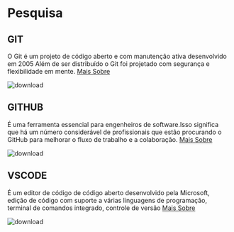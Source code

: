 # Pesquisa 

## GIT

O Git é um projeto de código aberto e com manutenção ativa desenvolvido em 2005
Além de ser distribuído o Git foi projetado com segurança e flexibilidade em mente.
[Mais Sobre](https://git-scm.com/book/pt-br/v2/Come%C3%A7ando-O-B%C3%A1sico-do-Git)

![download](https://github.com/PedrodeMeloTorres/AV1/assets/164503681/4f69dcc7-a229-498c-8501-e20d44d0451e)

## GITHUB

É uma ferramenta essencial para engenheiros de software.Isso significa que há um número considerável de profissionais que estão procurando o GitHub para melhorar o fluxo de trabalho e a colaboração.
[Mais Sobre](https://ebaconline.com.br/blog/o-que-e-github)

![download](https://github.com/PedrodeMeloTorres/AV1/assets/164503681/568241cc-efcd-40c9-90c1-37ed69ed9428)

## VSCODE

É um editor de código de código aberto desenvolvido pela Microsoft, edição de código com suporte a várias linguagens de programação, terminal de comandos integrado, controle de versão
[Mais Sobre](https://www.remessaonline.com.br/blog/visual-studio-code-confira-as-principais-funcoes-da-ferramenta/)

![download](https://github.com/PedrodeMeloTorres/AV1/assets/164503681/40fe2c30-bd76-4338-8eb0-9cb48ba66699)
